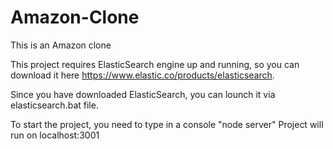 # Amazon-Clone

This is an Amazon clone

This project requires ElasticSearch engine up and running, so you can download it here https://www.elastic.co/products/elasticsearch.

Since you have downloaded ElasticSearch, you can lounch it via elasticsearch.bat file.

To start the project, you need to type in a console "node server"
Project will run on localhost:3001
